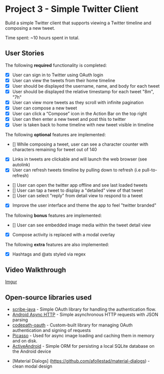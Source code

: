 # Project 3 - Simple Twitter Client

Build a simple Twitter client that supports viewing a Twitter timeline and composing a new tweet.

Time spent: ~10 hours spent in total.

## User Stories

The following **required** functionality is completed:

* [x] User can sign in to Twitter using OAuth login
* [x] User can view the tweets from their home timeline
* [x] User should be displayed the username, name, and body for each tweet
* [x] User should be displayed the relative timestamp for each tweet "8m", "7h"
* [x] User can view more tweets as they scroll with infinite pagination
* [x] User can compose a new tweet
* [x] User can click a “Compose” icon in the Action Bar on the top right
* [x] User can then enter a new tweet and post this to twitter
* [x] User is taken back to home timeline with new tweet visible in timeline

The following **optional** features are implemented:

* [] While composing a tweet, user can see a character counter with characters remaining for tweet out of 140
* [x] Links in tweets are clickable and will launch the web browser (see autolink)
* [x] User can refresh tweets timeline by pulling down to refresh (i.e pull-to-refresh)
* [] User can open the twitter app offline and see last loaded tweets
* [] User can tap a tweet to display a "detailed" view of that tweet
* [] User can select "reply" from detail view to respond to a tweet
* [x] Improve the user interface and theme the app to feel "twitter branded"

The following **bonus** features are implemented:

* [] User can see embedded image media within the tweet detail view
* [x] Compose activity is replaced with a modal overlay

The following **extra** features are also implemented:
* [x] Hashtags and @ats styled via regex

## Video Walkthrough

[Imgur](http://imgur.com/yBiSLE7)

## Open-source libraries used

 * [scribe-java](https://github.com/fernandezpablo85/scribe-java) - Simple OAuth library for handling the authentication flow.
 * [Android Async HTTP](https://github.com/loopj/android-async-http) - Simple asynchronous HTTP requests with JSON parsing
 * [codepath-oauth](https://github.com/thecodepath/android-oauth-handler) - Custom-built library for managing OAuth authentication and signing of requests
 * [Picasso](https://github.com/square/picasso) - Used for async image loading and caching them in memory and on disk.
 * [ActiveAndroid](https://github.com/pardom/ActiveAndroid) - Simple ORM for persisting a local SQLite database on the Android device
- [Material Dialogs] (https://github.com/afollestad/material-dialogs) - clean modal design
